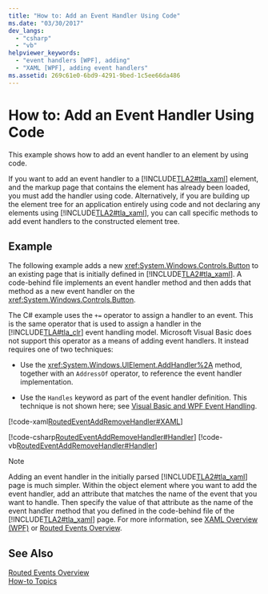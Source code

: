 ```yaml
---
title: "How to: Add an Event Handler Using Code"
ms.date: "03/30/2017"
dev_langs: 
  - "csharp"
  - "vb"
helpviewer_keywords: 
  - "event handlers [WPF], adding"
  - "XAML [WPF], adding event handlers"
ms.assetid: 269c61e0-6bd9-4291-9bed-1c5ee66da486
---
```

# How to: Add an Event Handler Using Code
This example shows how to add an event handler to an element by using code.  
  
 If you want to add an event handler to a [!INCLUDE[TLA2#tla_xaml](../../../../includes/tla2sharptla-xaml-md.md)] element, and the markup page that contains the element has already been loaded, you must add the handler using code. Alternatively, if you are building up the element tree for an application entirely using code and not declaring any elements using [!INCLUDE[TLA2#tla_xaml](../../../../includes/tla2sharptla-xaml-md.md)], you can call specific methods to add event handlers to the constructed element tree.  
  
## Example  
 The following example adds a new <xref:System.Windows.Controls.Button> to an existing page that is initially defined in [!INCLUDE[TLA2#tla_xaml](../../../../includes/tla2sharptla-xaml-md.md)]. A code-behind file implements an event handler method and then adds that method as a new event handler on the <xref:System.Windows.Controls.Button>.  
  
 The C# example uses the `+=` operator to assign a handler to an event. This is the same operator that is used to assign a handler in the [!INCLUDE[TLA#tla_clr](../../../../includes/tlasharptla-clr-md.md)] event handling model. Microsoft Visual Basic does not support this operator as a means of adding event handlers. It instead requires one of two techniques:  
  
-   Use the <xref:System.Windows.UIElement.AddHandler%2A> method, together with an `AddressOf` operator, to reference the event handler implementation.  
  
-   Use the `Handles` keyword as part of the event handler definition. This technique is not shown here; see [Visual Basic and WPF Event Handling](../../../../docs/framework/wpf/advanced/visual-basic-and-wpf-event-handling.md).  
  
 [!code-xaml[RoutedEventAddRemoveHandler#XAML](../../../../samples/snippets/csharp/VS_Snippets_Wpf/RoutedEventAddRemoveHandler/CSharp/default.xaml#xaml)]  
  
 [!code-csharp[RoutedEventAddRemoveHandler#Handler](../../../../samples/snippets/csharp/VS_Snippets_Wpf/RoutedEventAddRemoveHandler/CSharp/default.xaml.cs#handler)]
 [!code-vb[RoutedEventAddRemoveHandler#Handler](../../../../samples/snippets/visualbasic/VS_Snippets_Wpf/RoutedEventAddRemoveHandler/VisualBasic/default.xaml.vb#handler)]  
  
> [!NOTE]
>  Adding an event handler in the initially parsed [!INCLUDE[TLA2#tla_xaml](../../../../includes/tla2sharptla-xaml-md.md)] page is much simpler. Within the object element where you want to add the event handler, add an attribute that matches the name of the event that you want to handle. Then specify the value of that attribute as the name of the event handler method that you defined in the code-behind file of the [!INCLUDE[TLA2#tla_xaml](../../../../includes/tla2sharptla-xaml-md.md)] page. For more information, see [XAML Overview (WPF)](../../../../docs/framework/wpf/advanced/xaml-overview-wpf.md) or [Routed Events Overview](../../../../docs/framework/wpf/advanced/routed-events-overview.md).  
  
## See Also  
 [Routed Events Overview](../../../../docs/framework/wpf/advanced/routed-events-overview.md)  
 [How-to Topics](../../../../docs/framework/wpf/advanced/events-how-to-topics.md)
